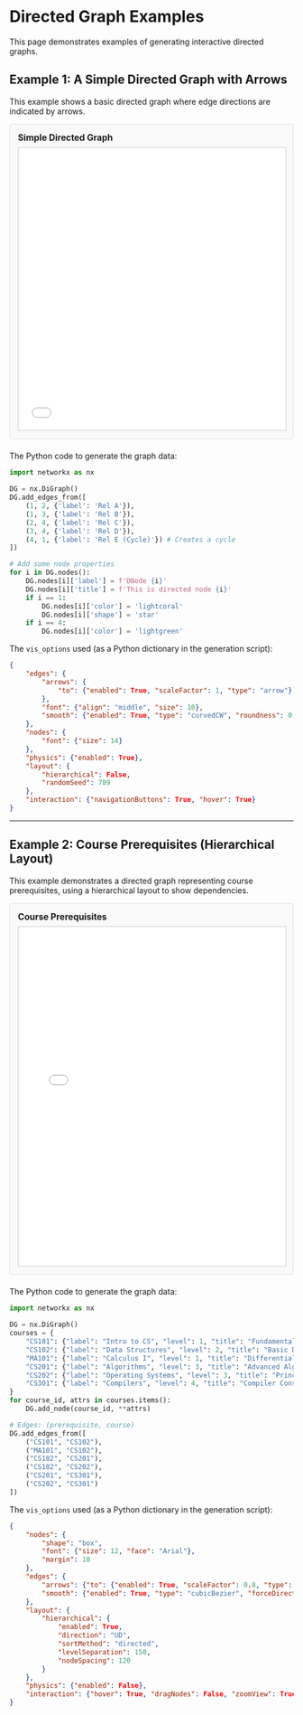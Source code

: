 # Directed Graph Examples

This page demonstrates examples of generating interactive directed graphs.

## Example 1: A Simple Directed Graph with Arrows

This example shows a basic directed graph where edge directions are indicated by arrows.

<div class="interactive-graph-wrapper" style="margin-bottom: 1.5em; padding: 1em; border: 1px solid #e0e0e0; border-radius: 4px; background-color: #f9f9f9;">
    <h4 style="margin-top: 0; margin-bottom: 0.5em; font-size: 1.1em;">Simple Directed Graph</h4>
    <iframe src="/assets/generated_graphs/simple_directed_example.html"
            width="100%"
            height="500px"
            style="border: 1px solid #ccc; max-width: 100%; display: block;"
            sandbox="allow-scripts allow-same-origin allow-popups allow-forms">
        Your browser does not support iframes. Please update your browser.
    </iframe>
</div>

The Python code to generate the graph data:
```python
import networkx as nx

DG = nx.DiGraph()
DG.add_edges_from([
    (1, 2, {'label': 'Rel A'}),
    (1, 3, {'label': 'Rel B'}),
    (2, 4, {'label': 'Rel C'}),
    (3, 4, {'label': 'Rel D'}),
    (4, 1, {'label': 'Rel E (Cycle)'}) # Creates a cycle
])

# Add some node properties
for i in DG.nodes():
    DG.nodes[i]['label'] = f'DNode {i}'
    DG.nodes[i]['title'] = f'This is directed node {i}'
    if i == 1:
        DG.nodes[i]['color'] = 'lightcoral'
        DG.nodes[i]['shape'] = 'star'
    if i == 4:
        DG.nodes[i]['color'] = 'lightgreen'
```

The `vis_options` used (as a Python dictionary in the generation script):
```json
{
    "edges": {
        "arrows": {
            "to": {"enabled": True, "scaleFactor": 1, "type": "arrow"}
        },
        "font": {"align": "middle", "size": 10},
        "smooth": {"enabled": True, "type": "curvedCW", "roundness": 0.2}
    },
    "nodes": {
        "font": {"size": 14}
    },
    "physics": {"enabled": True},
    "layout": {
        "hierarchical": False,
        "randomSeed": 789
    },
    "interaction": {"navigationButtons": True, "hover": True}
}
```

---

## Example 2: Course Prerequisites (Hierarchical Layout)

This example demonstrates a directed graph representing course prerequisites, using a hierarchical layout to show dependencies.

<div class="interactive-graph-wrapper" style="margin-bottom: 1.5em; padding: 1em; border: 1px solid #e0e0e0; border-radius: 4px; background-color: #f9f9f9;">
    <h4 style="margin-top: 0; margin-bottom: 0.5em; font-size: 1.1em;">Course Prerequisites</h4>
    <iframe src="/assets/generated_graphs/course_prerequisites_example.html"
            width="100%"
            height="600px"
            style="border: 1px solid #ccc; max-width: 100%; display: block;"
            sandbox="allow-scripts allow-same-origin allow-popups allow-forms">
        Your browser does not support iframes. Please update your browser.
    </iframe>
</div>

The Python code to generate the graph data:
```python
import networkx as nx

DG = nx.DiGraph()
courses = {
    "CS101": {"label": "Intro to CS", "level": 1, "title": "Fundamentals of Computer Science"},
    "CS102": {"label": "Data Structures", "level": 2, "title": "Basic Data Structures and Algorithms"},
    "MA101": {"label": "Calculus I", "level": 1, "title": "Differential Calculus"},
    "CS201": {"label": "Algorithms", "level": 3, "title": "Advanced Algorithm Design"},
    "CS202": {"label": "Operating Systems", "level": 3, "title": "Principles of Operating Systems"},
    "CS301": {"label": "Compilers", "level": 4, "title": "Compiler Construction"}
}
for course_id, attrs in courses.items():
    DG.add_node(course_id, **attrs)

# Edges: (prerequisite, course)
DG.add_edges_from([
    ("CS101", "CS102"),
    ("MA101", "CS102"),
    ("CS102", "CS201"),
    ("CS102", "CS202"),
    ("CS201", "CS301"),
    ("CS202", "CS301")
])
```

The `vis_options` used (as a Python dictionary in the generation script):
```json
{
    "nodes": {
        "shape": "box",
        "font": {"size": 12, "face": "Arial"},
        "margin": 10
    },
    "edges": {
        "arrows": {"to": {"enabled": True, "scaleFactor": 0.8, "type": "arrow"}},
        "smooth": {"enabled": True, "type": "cubicBezier", "forceDirection": "vertical", "roundness": 0.4}
    },
    "layout": {
        "hierarchical": {
            "enabled": True,
            "direction": "UD",
            "sortMethod": "directed",
            "levelSeparation": 150,
            "nodeSpacing": 120
        }
    },
    "physics": {"enabled": False},
    "interaction": {"hover": True, "dragNodes": False, "zoomView": True, "dragView": True}
}
```
